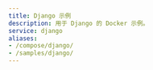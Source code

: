 ```yaml
---
title: Django 示例
description: 用于 Django 的 Docker 示例。
service: django
aliases:
- /compose/django/
- /samples/django/
---
```


